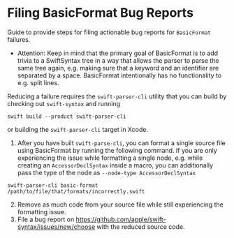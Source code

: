 # Filing BasicFormat Bug Reports

Guide to provide steps for filing actionable bug reports for `BasicFormat` failures.

- Attention: Keep in mind that the primary goal of BasicFormat is to add trivia to a SwiftSyntax tree in a way that allows the parser to parse the same tree again, e.g. making sure that a keyword and an identifier are separated by a space. BasicFormat intentionally has no functionality to e.g. split lines.

Reducing a failure requires the `swift-parser-cli` utility that you can build by checking out `swift-syntax` and running 
```
swift build --product swift-parser-cli
```
or building the `swift-parser-cli` target in Xcode.

1. After you have built `swift-parse-cli`, you can format a single source file using BasicFormat by running the following command. If you are only experiencing the issue while formatting a single node, e.g. while creating an `AccessorDeclSyntax` inside a macro, you can additionally pass the type of the node as `--node-type AccessorDeclSyntax` 
```
swift-parser-cli basic-format /path/to/file/that/formats/incorrectly.swift
```
2. Remove as much code from your source file while still experiencing the formatting issue.
3. File a bug report on <https://github.com/apple/swift-syntax/issues/new/choose> with the reduced source code.
